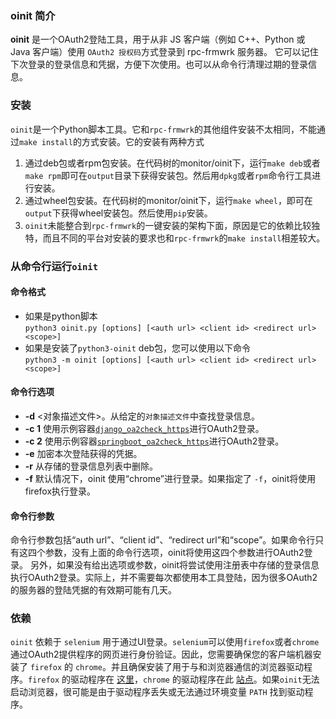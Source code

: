 ### oinit 简介
**oinit** 是一个OAuth2登陆工具，用于从非 JS 客户端（例如 C++、Python 或 Java 客户端）使用 `OAuth2 授权码`方式登录到 rpc-frmwrk 服务器。
它可以记住下次登录的登录信息和凭据，方便下次使用。也可以从命令行清理过期的登录信息。

### 安装
`oinit`是一个Python脚本工具。它和`rpc-frmwrk`的其他组件安装不太相同，不能通过`make install`的方式安装。它的安装有两种方式
1. 通过deb包或者rpm包安装。在代码树的monitor/oinit下，运行`make deb`或者`make rpm`即可在`output`目录下获得安装包。然后用`dpkg`或者`rpm`命令行工具进行安装。
2. 通过wheel包安装。在代码树的monitor/oinit下，运行`make wheel`，即可在`output`下获得wheel安装包。然后使用`pip`安装。
3. `oinit`未能整合到`rpc-frmwrk`的一键安装的架构下面，原因是它的依赖比较独特，而且不同的平台对安装的要求也和`rpc-frmwrk`的`make install`相差较大。

### 从命令行运行`oinit`
#### 命令格式
* 如果是python脚本    
`python3 oinit.py [options] [<auth url> <client id> <redirect url> <scope>]`
* 如果是安装了`python3-oinit` deb包，您可以使用以下命令   
`python3 -m oinit [options] [<auth url> <client id> <redirect url> <scope>]`
#### 命令行选项
* **-d** <对象描述文件>。从给定的`对象描述文件`中查找登录信息。
* **-c 1** 使用示例容器[`django_oa2check_https`](../rpc/security/README_cn.md#oauth2)进行OAuth2登录。
* **-c 2** 使用示例容器[`springboot_oa2check_https`](../../rpc/security/README_cn.md#oauth2)进行OAuth2登录。
* **-e** 加密本次登陆获得的凭据。
* **-r** 从存储的登录信息列表中删除。
* **-f** 默认情况下，oinit 使用“chrome”进行登录。如果指定了 `-f`，oinit将使用firefox执行登录。
#### 命令行参数
命令行参数包括“auth url”、“client id”、“redirect url”和“scope”。如果命令行只有这四个参数，没有上面的命令行选项，oinit将使用这四个参数进行OAuth2登录。
另外，如果没有给出选项或参数，oinit将尝试使用注册表中存储的登录信息执行OAuth2登录。实际上，并不需要每次都使用本工具登陆，因为很多OAuth2的服务器的登陆凭据的有效期可能有几天。

### 依赖
`oinit` 依赖于 `selenium` 用于通过UI登录。`selenium`可以使用`firefox`或者`chrome`通过OAuth2提供程序的网页进行身份验证。因此，您需要确保您的客户端机器安装了 `firefox` 的 `chrome`。并且确保安装了用于与和浏览器通信的浏览器驱动程序。`firefox` 的驱动程序在 [这里](https://github.com/mozilla/geckodriver/releases)，`chrome` 的驱动程序在此 [站点](https://developer.chrome.com/docs/chromedriver/downloads)。如果`oinit`无法启动浏览器，很可能是由于驱动程序丢失或无法通过环境变量 `PATH` 找到驱动程序。